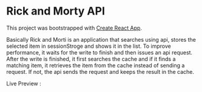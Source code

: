 # Rick and Morty API

This project was bootstrapped with [Create React App](https://github.com/facebook/create-react-app).

Basically Rick and Morti is an application that searches using api, stores the selected item in sessionStroge and shows it in the list.
To improve performance, it waits for the write to finish and then issues an api request.
After the write is finished, it first searches the cache and if it finds a matching item, it retrieves the item from the cache instead of sending a request.
If not, the api sends the request and keeps the result in the cache.

Live Preview : 
